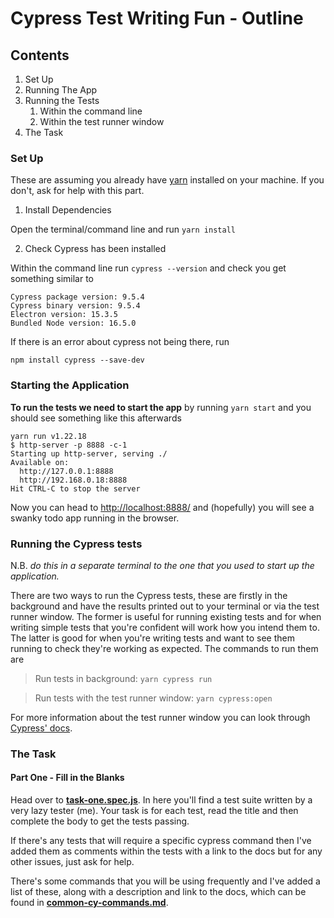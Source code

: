 # Cypress Test Writing Fun - Outline

## Contents
1. Set Up
2. Running The App
3. Running the Tests
   1. Within the command line
   2. Within the test runner window
4. The Task


### Set Up
These are assuming you already have [yarn](https://classic.yarnpkg.com/lang/en/docs/install/#mac-stable) installed on your machine. If you don't, ask for help with this part. 

1. Install Dependencies

Open the terminal/command line and run `yarn install`

2. Check Cypress has been installed

Within the command line run `cypress --version` and check you get something similar to
```
Cypress package version: 9.5.4
Cypress binary version: 9.5.4
Electron version: 15.3.5
Bundled Node version: 16.5.0
```
If there is an error about cypress not being there, run
```
npm install cypress --save-dev
```

### Starting the Application

**To run the tests we need to start the app** by running `yarn start` and you should see something like this afterwards
```
yarn run v1.22.18
$ http-server -p 8888 -c-1
Starting up http-server, serving ./
Available on:
  http://127.0.0.1:8888
  http://192.168.0.18:8888
Hit CTRL-C to stop the server
```

Now you can head to [http://localhost:8888/](http://localhost:8888/) and (hopefully) you will see a swanky todo app running in the browser.

### Running the Cypress tests

N.B. _do this in a separate terminal to the one that you used to start up the application._

There are two ways to run the Cypress tests, these are firstly in the background and have the results printed out to your terminal or via the test runner window. The former is useful for running existing tests and for when writing simple tests that you're confident will work how you intend them to. The latter is good for when you're writing tests and want to see them running to check they're working as expected. The commands to run them are
> Run tests in background:
>`yarn cypress run`

> Run tests with the test runner window:
>`yarn cypress:open`

For more information about the test runner window you can look through [Cypress' docs](https://docs.cypress.io/guides/core-concepts/test-runner#Overview).

### The Task

#### Part One - Fill in the Blanks

Head over to [**task-one.spec.js**](cypress/integration/practice/task-one.spec.js). In here you'll find a test suite written by a very lazy tester (me). Your task is for each test, read the title and then complete the body to get the tests passing. 

If there's any tests that will require a specific cypress command then I've added them as comments within the tests with a link to the docs but for any other issues, just ask for help. 

There's some commands that you will be using frequently and I've added a list of these, along with a description and link to the docs, which can be found in [**common-cy-commands.md**](common-cy-commands.md).
